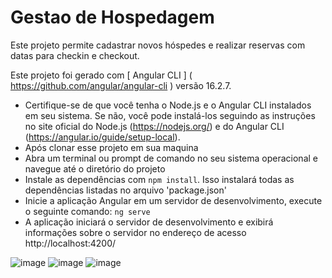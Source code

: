 # Gestao de Hospedagem
Este projeto permite cadastrar novos hóspedes e realizar reservas com datas para checkin e checkout.
 
Este projeto foi gerado com [ Angular CLI ] ( https://github.com/angular/angular-cli ) versão 16.2.7.
 
- Certifique-se de que você tenha o Node.js e o Angular CLI instalados em seu sistema. Se não, você pode instalá-los seguindo as instruções no site oficial do Node.js (https://nodejs.org/) e do Angular CLI (https://angular.io/guide/setup-local).
- Após clonar esse projeto em sua maquina
- Abra um terminal ou prompt de comando no seu sistema operacional e navegue até o diretório do projeto
- Instale as dependências com ```npm install```. Isso instalará todas as dependências listadas no arquivo 'package.json'
- Inicie a aplicação Angular em um servidor de desenvolvimento, execute o seguinte comando: ```ng serve```
- A aplicação iniciará o servidor de desenvolvimento e exibirá informações sobre o servidor no endereço de acesso http://localhost:4200/

  
 ![image](https://github.com/GuilhermeJackson/gestao-de-hospedagem-front/assets/42879573/ef07b84c-d61b-4a99-895b-3a0297b703fc)
![image](https://github.com/GuilhermeJackson/gestao-de-hospedagem-front/assets/42879573/cb9d077b-a098-4e00-9623-bdbdd5f93b67)
![image](https://github.com/GuilhermeJackson/gestao-de-hospedagem-front/assets/42879573/b5aa80f3-0e12-401a-8e58-bf9028cea782)

